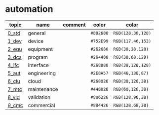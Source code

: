 # automation


| topic             | name          | comment       |color      |color              |
| -----             | ----          | -------       |---        |---                |
| [0_std][aut_0_gen]| general       |               |`#802680`  |`RGB(128,38,128)`  |
| [1_dev][aut_1_dev]| device        |               |`#752E99`  |`RGB(117,46,153)`  |
| [2_equ][aut_2_equ]| equipment     |               |`#262680`  |`RGB(38,38,128)`   |
| [3_dcs][aut_3_dcs]| program       |               |`#264480`  |`RGB(38,68,128)`   |
| [4_ifc][aut_4_ifc]| interface     |               |`#268080`  |`RGB(38,128,128)`  |
| [5_aut][aut_5_eng]| engineering   |               |`#2E8A57`  |`RGB(46,138,87)`   |
| [6_clu][aut_6_clu]| cloud         |               |`#268026`  |`RGB(38,128,38)`   |
| [7_mtc][aut_7_mtc]| maintenance   |               |`#448026`  |`RGB(68,128,38)`   |
| [8_vld][aut_8_vld]| validation    |               |`#806226`  |`RGB(128,98,38)`   |
| [9_cmc][aut_9_cmc]| commercial    |               |`#804426`  |`RGB(128,68,38)`   |

[aut_0_gen]: ./0_gen/README.md
[aut_1_dev]: ./1_dev/README.md
[aut_2_equ]: ./2_equ/README.md
[aut_3_dcs]: ./3_dcs/README.md
[aut_4_ifc]: ./4_ifc/README.md
[aut_5_eng]: ./5_eng/README.md
[aut_6_clu]: ./6_clu/README.md
[aut_7_mtc]: ./7_mtc/README.md
[aut_8_vld]: ./8_vld/README.md
[aut_9_cmc]: ./9_cmc/README.md

